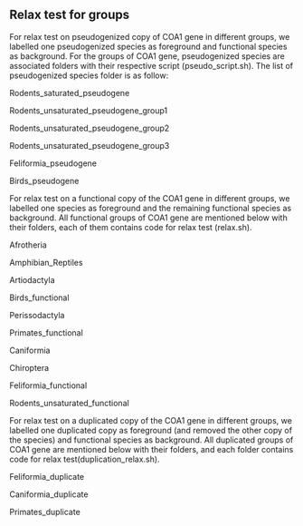 ## Relax test for groups

For relax test on pseudogenized copy of COA1 gene in different groups, we labelled one pseudogenized species as foreground and functional species as background. For the groups of COA1 gene, pseudogenized species are associated folders with their respective script (pseudo_script.sh). 
The list of pseudogenized species folder is as follow:

Rodents_saturated_pseudogene

Rodents_unsaturated_pseudogene_group1

Rodents_unsaturated_pseudogene_group2

Rodents_unsaturated_pseudogene_group3

Feliformia_pseudogene

Birds_pseudogene

For relax test on a functional copy of the COA1 gene in different groups, we labelled one species as foreground and the remaining functional species as background. All functional groups of COA1 gene are mentioned below with their folders, each of them contains code for relax test (relax.sh).

Afrotheria

Amphibian_Reptiles

Artiodactyla

Birds_functional

Perissodactyla

Primates_functional

Caniformia

Chiroptera

Feliformia_functional

Rodents_unsaturated_functional

For relax test on a duplicated copy of the COA1 gene in different groups, we labelled one duplicated copy as foreground (and removed the other copy of the species) and functional species as background. All duplicated groups of COA1 gene are mentioned below with their folders, and each folder contains code for relax test(duplication_relax.sh).

Feliformia_duplicate

Caniformia_duplicate

Primates_duplicate
